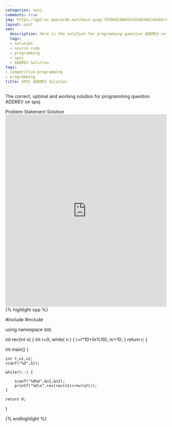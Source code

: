 ```yaml
---
categories: spoj
comments: true
img: https://qph.ec.quoracdn.net/main-qimg-f939681b0b47e5540398244db5c8966f?convert_to_webp=true
layout: post
seo:
  description: Here is the solution for programming question ADDREV on spoj
  tags:
  - solution
  - source code
  - programming
  - spoj
  - ADDREV Solution
tags:
- competitive-programming
- programming
title: SPOJ ADDREV Solution
---
```

The correct, optimal and working solution for programming question ADDREV on spoj

<div class="ui secondary pointing large menu">
  <a class="grey item" data-tab="problem-statement">
    Problem Statement
  </a>
  <a class="active item grey" data-tab="solution">
    Solution
  </a>
</div>
<div class="ui bottom attached tab" data-tab="problem-statement">
    <iframe src="http://www.spoj.com/problems/ADDREV/" width="100%" height="600px" style="overflow: scroll; border: none;"></iframe>
</div>
<div class="ui bottom attached active tab" data-tab="solution">
{% highlight cpp %}

#include <iostream>
#include <cstdio>
 
using namespace std;

int rev(int n) {
	int r=0;
	while( n ) {
		r=r*10+(n%10);
		n/=10;
	}
	return r;
}

int main() {

	int t,n1,n2;
	scanf("%d",&t);

	while(t--) {

		scanf("%d%d",&n1,&n2);
		printf("%d\n",rev(rev(n1)+rev(n2)));
	}

	return 0;
}


{% endhighlight %}
</div>
